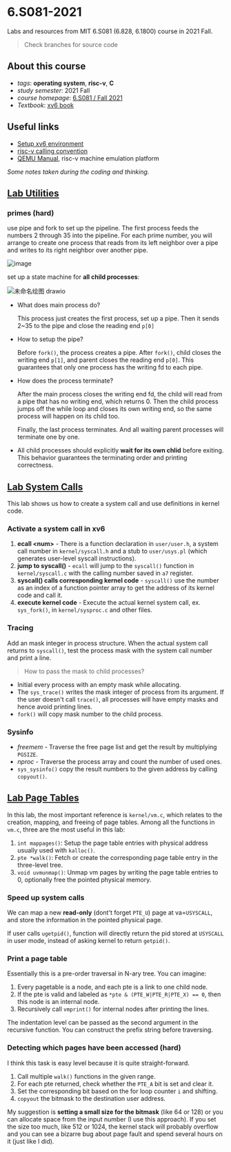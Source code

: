 # 6.S081-2021
Labs and resources from MIT 6.S081 (6.828, 6.1800) course in 2021 Fall.

> Check branches for source code

## About this course
- *tags*: **operating system**, **risc-v**, **C**
- *study semester*: 2021 Fall
- *course homepage*: [6.S081 / Fall 2021](https://pdos.csail.mit.edu/6.828/2021/schedule.html)
- *Textbook*: [xv6 book](https://pdos.csail.mit.edu/6.828/2021/xv6/book-riscv-rev2.pdf)

## Useful links
- [Setup xv6 environment](https://pdos.csail.mit.edu/6.828/2021/tools.html)
- [risc-v calling convention](https://pdos.csail.mit.edu/6.828/2021/readings/riscv-calling.pdf)
- [QEMU Manual](https://wiki.qemu.org/Documentation), risc-v machine emulation platform

*Some notes taken during the coding and thinking.*

## [Lab Utilities](https://pdos.csail.mit.edu/6.828/2021/labs/util.html)

### primes (hard)
use pipe and fork to set up the pipeline. The first process feeds the numbers 2 through 35 into the pipeline. For each prime number, you will arrange to create one process that reads from its left neighbor over a pipe and writes to its right neighbor over another pipe. 

![image](https://github.com/ouyangyuchen/6.S081-labs/assets/107864216/3a13c876-e3cd-4c7b-a8f3-654548d9cbc7)

set up a state machine for **all child processes**:

![未命名绘图 drawio](https://github.com/ouyangyuchen/6.S081-labs/assets/107864216/28a031db-4222-44fb-8a43-4ad899e60382)

- What does main process do?

  This process just creates the first process, set up a pipe. Then it sends 2~35 to the pipe and close the reading end `p[0]`
  
- How to setup the pipe?

  Before `fork()`, the process creates a pipe. After `fork()`, child closes the writing end `p[1]`, and parent closes the reading end `p[0]`.
  This guarantees that only one process has the writing fd to each pipe.

- How does the process terminate?

  After the main process closes the writing end fd, the child will read from a pipe that has no writing end, which returns 0.
  Then the child process jumps off the while loop and closes its own writing end, so the same process will happen on its child too.

  Finally, the last process terminates. And all waiting parent processes will terminate one by one.

- All child processes should explicitly **wait for its own chlid** before exiting. This behavior guarantees the terminating order and printing correctness.

## [Lab System Calls](https://pdos.csail.mit.edu/6.828/2021/labs/syscall.html)
This lab shows us how to create a system call and use definitions in kernel code.

### Activate a system call in xv6

1. **ecall \<num\>** - There is a function declaration in `user/user.h`, a system call number in `kernel/syscall.h` and a stub to `user/usys.pl` (which generates user-level syscall instructions).
2. **jump to syscall()** - `ecall` will jump to the `syscall()` function in `kernel/syscall.c` with the calling number saved in `a7` register.
3. **syscall() calls corresponding kernel code** - `syscall()` use the number as an index of a function pointer array to get the address of its kernel code and call it.
4. **execute kernel code** - Execute the actual kernel system call, ex. `sys_fork()`, in `kernel/sysproc.c` and other files.

### Tracing
Add an mask integer in process structure. When the actual system call returns to `syscall()`, test the process mask with the system call number and print a line.

> How to pass the mask to child processes?
- Initial every process with an empty mask while allocating.
- The `sys_trace()` writes the mask integer of process from its argument. If the user doesn't call `trace()`, all processes will have empty masks and hence avoid printing lines.
- `fork()` will copy mask number to the child process.

### Sysinfo
- *freemem* - Traverse the free page list and get the result by multiplying `PGSIZE`.
- *nproc* - Traverse the process array and count the number of used ones.
- `sys_sysinfo()` copy the result numbers to the given address by calling `copyout()`.

## [Lab Page Tables](https://pdos.csail.mit.edu/6.828/2021/labs/pgtbl.html)
In this lab, the most important reference is `kernel/vm.c`, which relates to the creation, mapping, and freeing of page tables.
Among all the functions in `vm.c`, three are the most useful in this lab:
1. `int mappages()`: Setup the page table entries with physical address usually used with `kalloc()`.
2. `pte *walk()`: Fetch or create the corresponding page table entry in the three-level tree.
3. `void uvmunmap()`: Unmap vm pages by writing the page table entries to 0, optionally free the pointed physical memory.

### Speed up system calls
We can map a new **read-only** (dont't forget `PTE_U`) page at va=`USYSCALL`, and store the information in the pointed physical page.

If user calls `ugetpid()`, function will directly return the pid stored at `USYSCALL` in user mode, instead of asking kernel to return `getpid()`.

### Print a page table
Essentially this is a pre-order traversal in N-ary tree. You can imagine:
1. Every pagetable is a node, and each pte is a link to one child node.
2. If the pte is valid and labeled as `*pte & (PTE_W|PTE_R|PTE_X) == 0`, then this node is an internal node.
3. Recursively call `vmprint()` for internal nodes after printing the lines.

The indentation level can be passed as the second argument in the recursive function. You can construct the prefix string before traversing.

### Detecting which pages have been accessed (hard)
I think this task is easy level because it is quite straight-forward.

1. Call multiple `walk()` functions in the given range.
2. For each pte returned, check whether the `PTE_A` bit is set and clear it.
3. Set the corresponding bit based on the for loop counter `i` and shifting.
4. `copyout` the bitmask to the destination user address.

My suggestion is **setting a small size for the bitmask** (like 64 or 128) or you can allocate space from the input number (I use this approach).
If you set the size too much, like 512 or 1024, the kernel stack will probably overflow and you can see a bizarre bug about page fault and spend several hours on it (just like I did).
